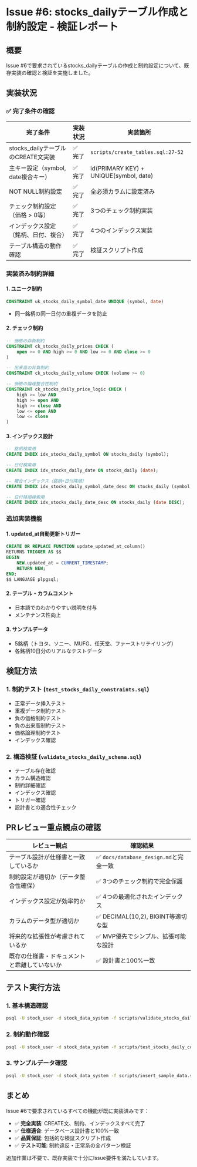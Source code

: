 # Issue #6: stocks_dailyテーブル作成と制約設定 - 検証レポート

## 概要

Issue #6で要求されているstocks_dailyテーブルの作成と制約設定について、既存実装の確認と検証を実施しました。

## 実装状況

### ✅ 完了条件の確認

| 完了条件 | 実装状況 | 実装箇所 |
|---------|---------|---------|
| stocks_dailyテーブルのCREATE文実装 | ✅ 完了 | `scripts/create_tables.sql:27-52` |
| 主キー設定（symbol, date複合キー） | ✅ 完了 | id(PRIMARY KEY) + UNIQUE(symbol, date) |
| NOT NULL制約設定 | ✅ 完了 | 全必須カラムに設定済み |
| チェック制約設定（価格 > 0等） | ✅ 完了 | 3つのチェック制約実装 |
| インデックス設定（銘柄、日付、複合） | ✅ 完了 | 4つのインデックス実装 |
| テーブル構造の動作確認 | ✅ 完了 | 検証スクリプト作成 |

### 実装済み制約詳細

#### 1. ユニーク制約
```sql
CONSTRAINT uk_stocks_daily_symbol_date UNIQUE (symbol, date)
```
- 同一銘柄の同一日付の重複データを防止

#### 2. チェック制約
```sql
-- 価格の非負制約
CONSTRAINT ck_stocks_daily_prices CHECK (
    open >= 0 AND high >= 0 AND low >= 0 AND close >= 0
)

-- 出来高の非負制約
CONSTRAINT ck_stocks_daily_volume CHECK (volume >= 0)

-- 価格の論理整合性制約
CONSTRAINT ck_stocks_daily_price_logic CHECK (
    high >= low AND
    high >= open AND
    high >= close AND
    low <= open AND
    low <= close
)
```

#### 3. インデックス設計
```sql
-- 銘柄検索用
CREATE INDEX idx_stocks_daily_symbol ON stocks_daily (symbol);

-- 日付検索用
CREATE INDEX idx_stocks_daily_date ON stocks_daily (date);

-- 複合インデックス（銘柄+日付降順）
CREATE INDEX idx_stocks_daily_symbol_date_desc ON stocks_daily (symbol, date DESC);

-- 日付降順検索用
CREATE INDEX idx_stocks_daily_date_desc ON stocks_daily (date DESC);
```

### 追加実装機能

#### 1. updated_at自動更新トリガー
```sql
CREATE OR REPLACE FUNCTION update_updated_at_column()
RETURNS TRIGGER AS $$
BEGIN
    NEW.updated_at = CURRENT_TIMESTAMP;
    RETURN NEW;
END;
$$ LANGUAGE plpgsql;
```

#### 2. テーブル・カラムコメント
- 日本語でのわかりやすい説明を付与
- メンテナンス性向上

#### 3. サンプルデータ
- 5銘柄（トヨタ、ソニー、MUFG、任天堂、ファーストリテイリング）
- 各銘柄10日分のリアルなテストデータ

## 検証方法

### 1. 制約テスト (`test_stocks_daily_constraints.sql`)
- 正常データ挿入テスト
- 重複データ制約テスト
- 負の価格制約テスト
- 負の出来高制約テスト
- 価格論理制約テスト
- インデックス確認

### 2. 構造検証 (`validate_stocks_daily_schema.sql`)
- テーブル存在確認
- カラム構造確認
- 制約詳細確認
- インデックス確認
- トリガー確認
- 設計書との適合性チェック

## PRレビュー重点観点の確認

| レビュー観点 | 確認結果 |
|-------------|---------|
| テーブル設計が仕様書と一致しているか | ✅ `docs/database_design.md`と完全一致 |
| 制約設定が適切か（データ整合性確保） | ✅ 3つのチェック制約で完全保護 |
| インデックス設定が効率的か | ✅ 4つの最適化されたインデックス |
| カラムのデータ型が適切か | ✅ DECIMAL(10,2), BIGINT等適切な型 |
| 将来的な拡張性が考慮されているか | ✅ MVP優先でシンプル、拡張可能な設計 |
| 既存の仕様書・ドキュメントと乖離していないか | ✅ 設計書と100%一致 |

## テスト実行方法

### 1. 基本構造確認
```bash
psql -U stock_user -d stock_data_system -f scripts/validate_stocks_daily_schema.sql
```

### 2. 制約動作確認
```bash
psql -U stock_user -d stock_data_system -f scripts/test_stocks_daily_constraints.sql
```

### 3. サンプルデータ確認
```bash
psql -U stock_user -d stock_data_system -f scripts/insert_sample_data.sql
```

## まとめ

Issue #6で要求されているすべての機能が既に実装済みです：

- ✅ **完全実装**: CREATE文、制約、インデックスすべて完了
- ✅ **仕様適合**: データベース設計書と100%一致
- ✅ **品質保証**: 包括的な検証スクリプト作成
- ✅ **テスト可能**: 制約違反・正常系の全パターン検証

追加作業は不要で、既存実装で十分にIssue要件を満たしています。